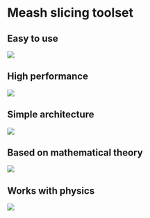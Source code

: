 # Meash slicing toolset

## Easy to use
![](https://media.giphy.com/media/69jCoAdaOCKohBfil1/giphy.gif)

## High performance 
![](https://by3302files.storage.live.com/y4mggoLAlHJSQCfM9OlHEDpQmzAhcUsBuB-jNKLjlRvCv3HAw8uudDxb8M0pOoYIpDd8u3IsQPL-gIgtmagp0tjV8fDNcHgVbMic9mXoQjHb9zHMeOG5eStR7FnrVwli_JzXGzKaWI0KfkwTvajp7NOJEQ_8axYqSpcLorMO3-5JlFygN91j2jEvRWMST6Wy6ajYWPBC8tFvGpijm9RBKmxAQ/2019-04-01_23-43-04.png)

## Simple architecture
![](https://by3302files.storage.live.com/y4moeIm-ltrpuqI2E7e7V1gE7K1x4OfyPejEzMQSo7QF0sIeWlHh4GrVAcqEdOUT9Jmi7NDAh7beivNriaqCNeYOBKQfOZL1asxL7aBGQUyewMWT858lkMBIpVzLlgig_IaamexIRN8MbyqZqxNHmGPgnY5zVf7clki1qK6aFHlESPr1yYpoVFp79OTE69plH1_RExpXte_3jF91_0if7NWRQ/EasyArchitecture.png)

## Based on mathematical theory
![](https://by3302files.storage.live.com/y4mX0H6RBXpE5TfxpfTjf6-_mDiicEgsvtxL8OEHIW86apBVLGyswwacKokf3L1jPVZ302CkYUFuqHy5OW8HpdrXFpeiCavZM_q40lSTR_cLIbf2Mksl-4g1SQ8f9oP4VUbvgoAm2HkV0-kkir3aKNrHcsBylNOWHzdH3DMBOCj4DvMnMfOJAPcMwmiYrmW0M6qs7liK14qUsXgervIo1MUNA/2019-04-01_23-43-19.png)

## Works with physics
![](https://media.giphy.com/media/1AgEWDPf8Oa2JW6WQe/giphy.gif)
